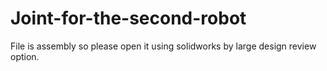 # Joint-for-the-second-robot
File is assembly so please open it using solidworks by large design review option.
